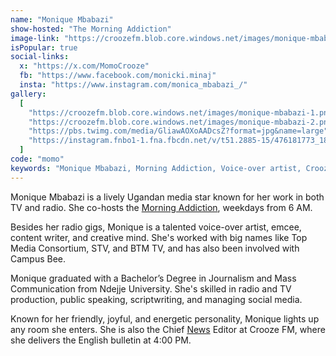 ```yaml
---
name: "Monique Mbabazi"
show-hosted: "The Morning Addiction"
image-link: "https://croozefm.blob.core.windows.net/images/monique-mbabazi.png"
isPopular: true
social-links:
  x: "https://x.com/MomoCrooze"
  fb: "https://www.facebook.com/monicki.minaj"
  insta: "https://www.instagram.com/monica_mbabazi_/"
gallery:
  [
    "https://croozefm.blob.core.windows.net/images/monique-mbabazi-1.png",
    "https://croozefm.blob.core.windows.net/images/monique-mbabazi-2.png",
    "https://pbs.twimg.com/media/GliawAOXoAADcsZ?format=jpg&name=large",
    "https://instagram.fnbo1-1.fna.fbcdn.net/v/t51.2885-15/476181773_18315074809202340_1905596797260455654_n.webp?stp=dst-jpg_e35_p1080x1080_sh0.08_tt6&_nc_ht=instagram.fnbo1-1.fna.fbcdn.net&_nc_cat=100&_nc_oc=Q6cZ2AHShPuWHEt-7JzKFBqmmrlHGawWxVCxhhBZeSTYpiF15fdPf3atdcJpe9BAkgnBJQw&_nc_ohc=b7_zrOIUKdYQ7kNvgGQSwnT&_nc_gid=2832dac29e734ed195071e3d7ca55eda&edm=AGenrX8BAAAA&ccb=7-5&oh=00_AYGQJYwMWWRSWXfDDrGgL8-TXAakX9PeFxc7vfSw5G7kIA&oe=67D37E01&_nc_sid=ed990e",
  ]
code: "momo"
keywords: "Monique Mbabazi, Morning Addiction, Voice-over artist, Crooze FM news editor, Journalism graduate Ndejje University"
---
```


Monique Mbabazi is a lively Ugandan media star known for her work in both TV and radio. She co-hosts the [Morning Addiction](/shows/morning-addiction), weekdays from 6 AM.

Besides her radio gigs, Monique is a talented voice-over artist, emcee, content writer, and creative mind. She's worked with big names like Top Media Consortium, STV, and BTM TV, and has also been involved with Campus Bee.

Monique graduated with a Bachelor’s Degree in Journalism and Mass Communication from Ndejje University. She's skilled in radio and TV production, public speaking, scriptwriting, and managing social media.

Known for her friendly, joyful, and energetic personality, Monique lights up any room she enters. She is also the Chief [News](/news/news-archive) Editor at Crooze FM, where she delivers the English bulletin at 4:00 PM.
